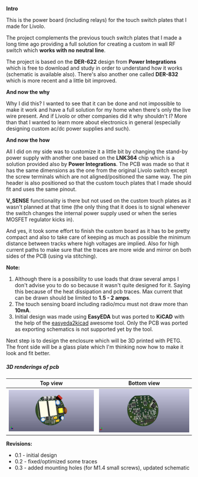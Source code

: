 **Intro**

This is the power board (including relays) for the touch switch plates that I made for Livolo.

The project complements the previous touch switch plates that I made a long time ago providing a full solution for creating a custom in wall RF switch which **works with no neutral line**.

The project is based on the **DER-622** design from **Power Integrations** which is free to download and study in order to understand how it works (schematic is available also). There's also another one called **DER-832** which is more recent and a little bit improved.


**And now the why**

Why I did this? I wanted to see that it can be done and not impossible to make it work and have a full solution for my home when there's only the live wire present. And if Livolo or other companies did it why shouldn't I? More than that I wanted to learn more about electronics in general (especially designing custom ac/dc power supplies and such).

**And now the how**

All I did on my side was to customize it a little bit by changing the stand-by power supply with another one based on the **LNK364** chip which is a solution provided also by **Power Integrations**. The PCB was made so that it has the same dimensions as the one from the original Livolo switch except the screw terminals which are not aligned/positioned the same way. 
The pin header is also positioned so that the custom touch plates that I made should fit and uses the same pinout.

**V_SENSE** functionality is there but not used on the custom touch plates as it wasn't planned at that time (the only thing that it does is to signal whenever the switch changes the internal power supply used or when the series MOSFET regulator kicks in).

And yes, it took some effort to finish the custom board as it has to be pretty compact and also to take care of keeping as much as possible the minimum distance between tracks where high voltages are implied. Also for high current paths to make sure that the traces are more wide and mirror on both sides of the PCB (using via stitching). 


**Note:**

1. Although there is a possibility to use loads that draw several amps I don't advise you to do so because it wasn't quite designed for it. Saying this because of the heat dissipation and pcb traces. Max current that can be drawn should be limited to **1.5 - 2 amps**.
2. The touch sensing board including radio/mcu must not draw more than **10mA**.
3. Initial design was made using **EasyEDA** but was ported to **KiCAD** with the help of the [easyeda2kicad](https://github.com/wokwi/easyeda2kicad) awesome tool. Only the PCB was ported as exporting schematics is not supported yet by the tool.

Next step is to design the enclosure which will be 3D printed with PETG. The front side will be a glass plate which I'm thinking now how to make it look and fit better.

##### 3D renderings of pcb

Top view | Bottom view
------------ | -------------
![Alt text](screenshots/board_top.jpg?raw=true "top view") | ![Alt text](screenshots/board_bottom.jpg?raw=true "bottom view")

**Revisions:**
 - 0.1 - initial design
 - 0.2 - fixed/optimized some traces
 - 0.3 - added mounting holes (for M1.4 small screws), updated schematic
